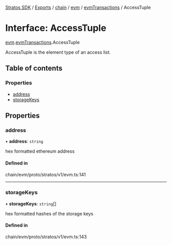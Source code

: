 [Stratos SDK](../README.md) / [Exports](../modules.md) / [chain](../modules/chain.md) / [evm](../modules/chain.evm.md) / [evmTransactions](../modules/chain.evm.evmTransactions.md) / AccessTuple

# Interface: AccessTuple

[evm](../modules/chain.evm.md).[evmTransactions](../modules/chain.evm.evmTransactions.md).AccessTuple

AccessTuple is the element type of an access list.

## Table of contents

### Properties

- [address](chain.evm.evmTransactions.AccessTuple.md#address)
- [storageKeys](chain.evm.evmTransactions.AccessTuple.md#storagekeys)

## Properties

### address

• **address**: `string`

hex formatted ethereum address

#### Defined in

chain/evm/proto/stratos/v1/evm.ts:141

___

### storageKeys

• **storageKeys**: `string`[]

hex formatted hashes of the storage keys

#### Defined in

chain/evm/proto/stratos/v1/evm.ts:143
